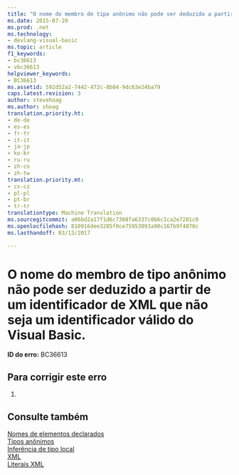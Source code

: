 ```yaml
---
title: "O nome do membro de tipo anônimo não pode ser deduzido a partir de um identificador de XML que não seja um identificador válido do Visual Basic. | Microsoft Docs"
ms.date: 2015-07-20
ms.prod: .net
ms.technology:
- devlang-visual-basic
ms.topic: article
f1_keywords:
- bc36613
- vbc36613
helpviewer_keywords:
- BC36613
ms.assetid: 592d52a2-7442-472c-8b84-9dc63e24ba79
caps.latest.revision: 3
author: stevehoag
ms.author: shoag
translation.priority.ht:
- de-de
- es-es
- fr-fr
- it-it
- ja-jp
- ko-kr
- ru-ru
- zh-cn
- zh-tw
translation.priority.mt:
- cs-cz
- pl-pl
- pt-br
- tr-tr
translationtype: Machine Translation
ms.sourcegitcommit: a06bd2a17f1d6c7308fa6337c866c1ca2e7281c0
ms.openlocfilehash: 810916dee3285f0ce75953093a90c167b9f4870c
ms.lasthandoff: 03/13/2017

---
```

# <a name="anonymous-type-member-name-cannot-be-inferred-from-an-xml-identifier-that-is-not-a-valid-visual-basic-identifier"></a>O nome do membro de tipo anônimo não pode ser deduzido a partir de um identificador de XML que não seja um identificador válido do Visual Basic.
**ID do erro:** BC36613  
  
## <a name="to-correct-this-error"></a>Para corrigir este erro  
  
1.  
  
## <a name="see-also"></a>Consulte também  
 [Nomes de elementos declarados](../../visual-basic/programming-guide/language-features/declared-elements/declared-element-names.md)   
 [Tipos anônimos](../../visual-basic/programming-guide/language-features/objects-and-classes/anonymous-types.md)   
 [Inferência de tipo local](../../visual-basic/programming-guide/language-features/variables/local-type-inference.md)   
 [XML](../../visual-basic/programming-guide/language-features/xml/index.md)   
 [Literais XML](../../visual-basic/language-reference/xml-literals/index.md)

